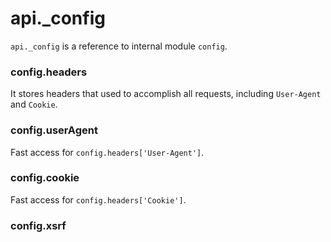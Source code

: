 # api._config

`api._config` is a reference to internal module `config`.

### config.headers

It stores headers that used to accomplish all requests, including `User-Agent` and `Cookie`.

### config.userAgent

Fast access for `config.headers['User-Agent']`.

### config.cookie

Fast access for `config.headers['Cookie']`.

### config.xsrf
